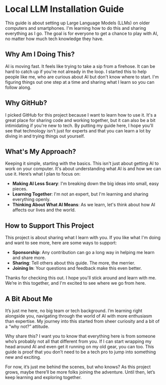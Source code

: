 # Local LLM Installation Guide

This guide is about setting up Large Language Models (LLMs) on older computers and smartphones. I'm learning how to do this and sharing everything as I go. The goal is for everyone to get a chance to play with AI, no matter how much tech knowledge they have.

## Why Am I Doing This?

AI is moving fast. It feels like trying to take a sip from a firehose. It can be hard to catch up if you're not already in the loop. I started this to help people like me, who are curious about AI but don't know where to start. I'm figuring things out one step at a time and sharing what I learn so you can follow along.

## Why GitHub?

I picked GitHub for this project because I want to learn how to use it. It's a great place for sharing code and working together, but it can also be a bit intimidating if you're new to tech. By putting my guide here, I hope you'll see that technology isn't just for experts and that you can learn a lot by diving in and trying things out yourself.

## What's My Approach?

Keeping it simple, starting with the basics. This isn't just about getting AI to work on your computer. It's about understanding what AI is and how we can use it. Here’s what I plan to focus on:

- **Making AI Less Scary**: I'm breaking down the big ideas into small, easy pieces.
- **Learning Together**: I'm not an expert, but I'm learning and sharing everything openly.
- **Thinking About What AI Means**: As we learn, let's think about how AI affects our lives and the world.

## How to Support This Project

This project is about sharing what I learn with you. If you like what I'm doing and want to see more, here are some ways to support:

- **Sponsorship**: Any contribution can go a long way in helping me learn and share more.
- **Sharing**: Tell others about this guide. The more, the merrier.
- **Joining In**: Your questions and feedback make this even better.

Thanks for checking this out. I hope you'll stick around and learn with me. We’re in this together, and I'm excited to see where we go from here.

## A Bit About Me

It’s just me here, no big team or tech background. I’m learning right alongside you, navigating through the world of AI with more enthusiasm than expertise. My journey into this started from sheer curiosity and a bit of a “why not?” attitude.

Why share this? I want you to know that everything here is from someone who’s probably not all that different from you. If I can start wrapping my head around AI and even get it running on my old gear, you can too. This guide is proof that you don’t need to be a tech pro to jump into something new and exciting.

For now, it’s just me behind the scenes, but who knows? As this project grows, maybe there’ll be more folks joining the adventure. Until then, let’s keep learning and exploring together.
